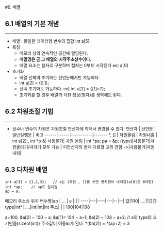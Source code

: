 #6. 배열
## 6.1 배열의 기본 개념
---
- 배열 : 동일한 데이터형 변수의 집합
int a[5];
- 특징
	- 메모리 상의 연속적인 공간에 할당된다.
	- **배열명은 곧 그 배열의 시작주소상수이다.**
	- 배열 요소는 첨자로 구분하며 첨자는 0부터 시작된다 ex) a[0]
- 초기화
	- 배열 전체의 초기화는 선언문에서만 가능하다.
	- int a[2] = {0,1};
	- 선택 초기화도 가능하다.     ex) int a[2] = {[1]=7};
	- 초기화를 할 경우 배열의 차원 정보(첨자)를 생력해도 된다.

## 6.2 차원조절 기법
---
- 상수나 변수의 차원은 차원조절 연산자에 의해서 변경될 수 있다.
연산자 | 선언문 | 일반실행문 | 비고
------|------|-----------|-------
*, [] | 차원올림 | 차원내림 | int a[2];, int *p
&| 사용불가| 차원 올림    |  int *pa; pa = &p;
(type)|사용불가|차원올리기/내리기 모두 가능 | 피연산자의 현재 자료형 고려 안함
->|사용불가|차원내림|



## 6.3 다차원 배열

```
int a[3] = {1,2,3};   // a는 1차원 , []를 쓰면 한차원이 내려감(a[0]은 0차원)
int *ap;    // ap도 일차원
ap = a;
```
메모리 주소상 위치
변수명|ap | ... | a | | |
----|---|----|---|--|--|
값|100| ....|1|2|3
type|int*| ....|int|int|int
주소|    | | 100|104|108

a=100;
&a[0] = 100 = a;
&a[1]= 104 = a+1;
&a[2] = 108 = a+2; // a의 type의 크기만큼(sizeof(int)) 주소값이 이동되게 된다.
*(&a[2]) = *(ap+2) = 3